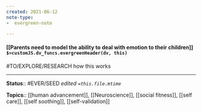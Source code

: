 ```yaml
---
created: 2021-06-12
note-type: 
-  evergreen-note

---
```


#### [[Parents need to model the ability to deal with emotion to their children]] `$=customJS.dv_funcs.evergreenHeader(dv, this)`

#TO/EXPLORE/RESEARCH how this works

---

**Status**:: #EVER/SEED 
*edited `=this.file.mtime`*

**Topics**:: [[human advancement]], [[Neuroscience]], [[social fitness]], [[self care]], [[self soothing]], [[self-validation]] 
	
